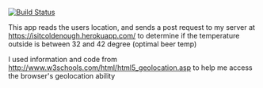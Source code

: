 [![Build Status](https://travis-ci.org/lindamariemummy/can-i-store-my-brewskies-outside.svg)](https://travis-ci.org/lindamariemummy/can-i-store-my-brewskies-outside)

This app reads the users location, and sends a post request to my server at
https://isitcoldenough.herokuapp.com/ to determine if the temperature outside
is between 32 and 42 degree (optimal beer temp)


I used information and code from
http://www.w3schools.com/html/html5_geolocation.asp
to help me access the browser's geolocation ability